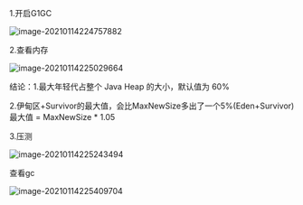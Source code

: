 1.开启G1GC

![image-20210114224757882](C:\Users\Think\AppData\Roaming\Typora\typora-user-images\image-20210114224757882.png)

2.查看内存

![image-20210114225029664](C:\Users\Think\AppData\Roaming\Typora\typora-user-images\image-20210114225029664.png)

结论：1.最大年轻代占整个 Java Heap 的大小，默认值为 60%

​			2.伊甸区+Survivor的最大值，会比MaxNewSize多出了一个5%(Eden+Survivor)最大值 = MaxNewSize \* 1.05

3.压测

![image-20210114225243494](C:\Users\Think\AppData\Roaming\Typora\typora-user-images\image-20210114225243494.png)

查看gc

![image-20210114225409704](C:\Users\Think\AppData\Roaming\Typora\typora-user-images\image-20210114225409704.png)
